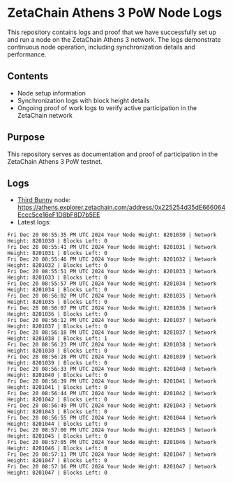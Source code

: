 # ZetaChain Athens 3 PoW Node Logs
This repository contains logs and proof that we have successfully set up and run a node on the ZetaChain Athens 3 network. The logs demonstrate continuous node operation, including synchronization details and performance.

## Contents
- Node setup information
- Synchronization logs with block height details
- Ongoing proof of work logs to verify active participation in the ZetaChain network

## Purpose
This repository serves as documentation and proof of participation in the ZetaChain Athens 3 PoW testnet.

## Logs

- [Third Bunny](https://thirdbunny.xyz/) node: https://athens.explorer.zetachain.com/address/0x225254d35dE666064Eccc5ce16eF1D8bF8D7b5EE
- Latest logs:
```
Fri Dec 20 08:55:35 PM UTC 2024 Your Node Height: 8201030 | Network Height: 8201030 | Blocks Left: 0
Fri Dec 20 08:55:41 PM UTC 2024 Your Node Height: 8201031 | Network Height: 8201031 | Blocks Left: 0
Fri Dec 20 08:55:46 PM UTC 2024 Your Node Height: 8201032 | Network Height: 8201032 | Blocks Left: 0
Fri Dec 20 08:55:51 PM UTC 2024 Your Node Height: 8201033 | Network Height: 8201033 | Blocks Left: 0
Fri Dec 20 08:55:57 PM UTC 2024 Your Node Height: 8201034 | Network Height: 8201034 | Blocks Left: 0
Fri Dec 20 08:56:02 PM UTC 2024 Your Node Height: 8201035 | Network Height: 8201035 | Blocks Left: 0
Fri Dec 20 08:56:07 PM UTC 2024 Your Node Height: 8201036 | Network Height: 8201036 | Blocks Left: 0
Fri Dec 20 08:56:12 PM UTC 2024 Your Node Height: 8201037 | Network Height: 8201037 | Blocks Left: 0
Fri Dec 20 08:56:18 PM UTC 2024 Your Node Height: 8201037 | Network Height: 8201038 | Blocks Left: 1
Fri Dec 20 08:56:23 PM UTC 2024 Your Node Height: 8201038 | Network Height: 8201038 | Blocks Left: 0
Fri Dec 20 08:56:28 PM UTC 2024 Your Node Height: 8201039 | Network Height: 8201039 | Blocks Left: 0
Fri Dec 20 08:56:33 PM UTC 2024 Your Node Height: 8201040 | Network Height: 8201040 | Blocks Left: 0
Fri Dec 20 08:56:39 PM UTC 2024 Your Node Height: 8201041 | Network Height: 8201041 | Blocks Left: 0
Fri Dec 20 08:56:44 PM UTC 2024 Your Node Height: 8201042 | Network Height: 8201042 | Blocks Left: 0
Fri Dec 20 08:56:49 PM UTC 2024 Your Node Height: 8201043 | Network Height: 8201043 | Blocks Left: 0
Fri Dec 20 08:56:55 PM UTC 2024 Your Node Height: 8201044 | Network Height: 8201044 | Blocks Left: 0
Fri Dec 20 08:57:00 PM UTC 2024 Your Node Height: 8201045 | Network Height: 8201045 | Blocks Left: 0
Fri Dec 20 08:57:05 PM UTC 2024 Your Node Height: 8201046 | Network Height: 8201046 | Blocks Left: 0
Fri Dec 20 08:57:11 PM UTC 2024 Your Node Height: 8201047 | Network Height: 8201047 | Blocks Left: 0
Fri Dec 20 08:57:16 PM UTC 2024 Your Node Height: 8201047 | Network Height: 8201047 | Blocks Left: 0
```
